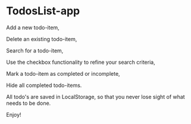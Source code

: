 # TodosList-app

  Add a new todo-item,

  Delete an existing todo-item,

  Search for a todo-item,

  Use the checkbox functionality to refine your search criteria,

  Mark a todo-item as completed or incomplete,
  
  Hide all completed todo-items.

  All todo's are saved in LocalStorage, so that you never lose sight of what needs to be done.

  Enjoy!

